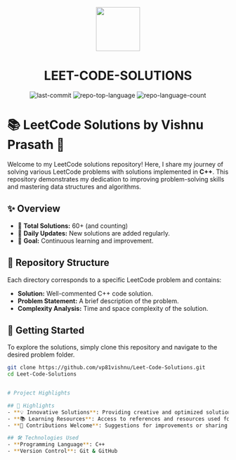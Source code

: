 <p align="center">
  <img src="https://cdn-icons-png.flaticon.com/512/6295/6295417.png" width="100" />
</p>
<p align="center">
    <h1 align="center">LEET-CODE-SOLUTIONS</h1>
</p>
<p align="center">
	<img src="https://img.shields.io/github/last-commit/vp81vishnu/Leet-Code-Solutions?style=flat&logo=git&logoColor=white&color=0080ff" alt="last-commit">
	<img src="https://img.shields.io/github/languages/top/vp81vishnu/Leet-Code-Solutions?style=flat&color=0080ff" alt="repo-top-language">
	<img src="https://img.shields.io/github/languages/count/vp81vishnu/Leet-Code-Solutions?style=flat&color=0080ff" alt="repo-language-count">
<p>

# 📚 LeetCode Solutions by Vishnu Prasath 🚀

Welcome to my LeetCode solutions repository! Here, I share my journey of solving various LeetCode problems with solutions implemented in **C++**. This repository demonstrates my dedication to improving problem-solving skills and mastering data structures and algorithms.

## ✨ Overview

- 🌟 **Total Solutions:** 60+ (and counting)
- 🔄 **Daily Updates:** New solutions are added regularly.
- 🎯 **Goal:** Continuous learning and improvement.

## 📂 Repository Structure

Each directory corresponds to a specific LeetCode problem and contains:

- **Solution:** Well-commented C++ code solution.
- **Problem Statement:** A brief description of the problem.
- **Complexity Analysis:** Time and space complexity of the solution.

## 🚀 Getting Started

To explore the solutions, simply clone this repository and navigate to the desired problem folder.

```bash
git clone https://github.com/vp81vishnu/Leet-Code-Solutions.git
cd Leet-Code-Solutions


# Project Highlights

## 🌟 Highlights
- **💡 Innovative Solutions**: Providing creative and optimized solutions for challenging problems.
- **📚 Learning Resources**: Access to references and resources used for understanding complex problems.
- **🤝 Contributions Welcome**: Suggestions for improvements or sharing your own solutions are encouraged!

## 🛠 Technologies Used
- **Programming Language**: C++
- **Version Control**: Git & GitHub
